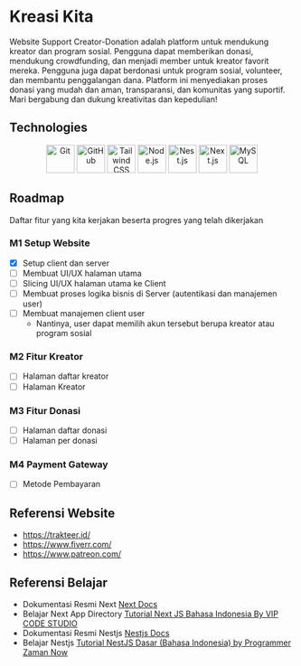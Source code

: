 # Kreasi Kita

Website Support Creator-Donation adalah platform untuk mendukung kreator dan program sosial. Pengguna dapat memberikan donasi, mendukung crowdfunding, dan menjadi member untuk kreator favorit mereka. Pengguna juga dapat berdonasi untuk program sosial, volunteer, dan membantu penggalangan dana. Platform ini menyediakan proses donasi yang mudah dan aman, transparansi, dan komunitas yang suportif. Mari bergabung dan dukung kreativitas dan kepedulian!

## Technologies

<div align="center">
	<img width="50" src="https://user-images.githubusercontent.com/25181517/192108372-f71d70ac-7ae6-4c0d-8395-51d8870c2ef0.png" alt="Git" title="Git"/>
	<img width="50" src="https://user-images.githubusercontent.com/25181517/192108374-8da61ba1-99ec-41d7-80b8-fb2f7c0a4948.png" alt="GitHub" title="GitHub"/>
	<img width="50" src="https://user-images.githubusercontent.com/25181517/202896760-337261ed-ee92-4979-84c4-d4b829c7355d.png" alt="Tailwind CSS" title="Tailwind CSS"/>
	<img width="50" src="https://user-images.githubusercontent.com/25181517/183568594-85e280a7-0d7e-4d1a-9028-c8c2209e073c.png" alt="Node.js" title="Node.js"/>
	<img width="50" src="https://github.com/marwin1991/profile-technology-icons/assets/136815194/519bfaf3-c242-431e-a269-876979f05574" alt="Nest.js" title="Nest.js"/>
	<img width="50" src="https://github.com/marwin1991/profile-technology-icons/assets/136815194/5f8c622c-c217-4649-b0a9-7e0ee24bd704" alt="Next.js" title="Next.js"/>
	<img width="50" src="https://user-images.githubusercontent.com/25181517/183896128-ec99105a-ec1a-4d85-b08b-1aa1620b2046.png" alt="MySQL" title="MySQL"/>
</div>

## Roadmap

Daftar fitur yang kita kerjakan beserta progres yang telah dikerjakan

### M1 Setup Website

- [x] Setup client dan server
- [ ] Membuat UI/UX halaman utama
- [ ] Slicing UI/UX halaman utama ke Client
- [ ] Membuat proses logika bisnis di Server (autentikasi dan manajemen user)
- [ ] Membuat manajemen client user
  - Nantinya, user dapat memilih akun tersebut berupa kreator atau program sosial

### M2 Fitur Kreator

- [ ] Halaman daftar kreator
- [ ] Halaman Kreator

### M3 Fitur Donasi

- [ ] Halaman daftar donasi
- [ ] Halaman per donasi

### M4 Payment Gateway

- [ ] Metode Pembayaran

## Referensi Website

- https://trakteer.id/
- https://www.fiverr.com/
- https://www.patreon.com/

## Referensi Belajar

- Dokumentasi Resmi Next [Next Docs](https://nextjs.org/docs)
- Belajar Next App Directory [Tutorial Next JS Bahasa Indonesia By VIP CODE STUDIO](https://www.youtube.com/playlist?list=PLmF_zPV9ZcP2aYRuoEsMla5gqNjxP-V20)
- Dokumentasi Resmi Nestjs [Nestjs Docs](https://docs.nestjs.com/)
- Belajar Nestjs [Tutorial NestJS Dasar (Bahasa Indonesia) by Programmer Zaman Now](https://www.youtube.com/watch?v=BXTEwuoDkDQ&t=10247s&pp=ygUPbmVzdGpzIHR1dG9yaWFs)
